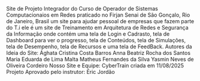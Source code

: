 Site de Projeto Integrador do Curso de Operador de Sistemas Computacionaios em Redes
praticado no Firjan Senai de São Gonçalo, Rio de Janeiro, Brasil
um site para ajudar pessoal de empresas que fazem parte do T.i
ele é um site de Treinamento em Arquitetura de Redes e Segurança da Informação
onde contém uma tela de Login e Cadrasto, tela de  Dashboard para ver o progresso,
tela de Conteúdos, tela de Simulações, tela de Desempenho, tela de Recursos
e uma tela de FeedBack.
Autores da Ideia do Site:
Ághata Cristina Costa Barros
Anna Beatriz Rocha dos Santos
Maria Eduarda de Lima Malta
Matheus Fernandes da Silva
Yasmin Neves de Oliveira Cordeiro
Nosso Site e Equipe:
CyberTrain criada em 11/08/2025
Projeto Aprovado pelo instrutor:
Éric Jordão
